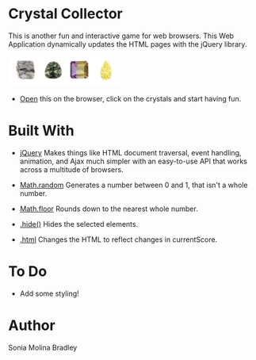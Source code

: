 # Crystal Collector
This is another fun and interactive game for web browsers. This Web Application dynamically updates the HTML pages with the jQuery library.

![Crystal Collector](assets/images/crystals.png)


* [Open](https://soniabradley.github.io/Crystal-Collector/) this on the browser, click on the crystals and start having fun.

# Built With
* [jQuery](http://jquery.com/) Makes things like HTML document traversal, event handling, animation, and Ajax much simpler with an easy-to-use API that works across a multitude of browsers.

* [Math.random]() Generates a number between 0 and 1, that isn't a whole number.

* [Math.floor]() Rounds down to the nearest whole number.

* [.hide()](https://www.w3schools.com/jquery/eff_hide.asp) Hides the selected elements.

* [.html](https://www.w3schools.com/jquery/html_html.asp) Changes the HTML to reflect changes in currentScore.

# To Do
* Add some styling!

# Author
Sonia Molina Bradley


